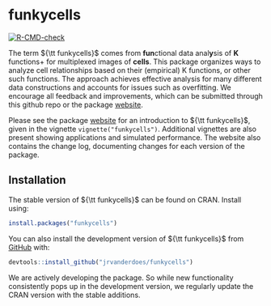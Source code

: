 
<!-- README.md is generated from README.Rmd. Please edit that file -->

# funkycells

<!-- badges: start -->

[![R-CMD-check](https://github.com/jrvanderdoes/funkycells/actions/workflows/R-CMD-check.yaml/badge.svg)](https://github.com/jrvanderdoes/funkycells/actions/workflows/R-CMD-check.yaml)
<!-- badges: end -->

The term ${\tt funkycells}$ comes from **fun**ctional data anal**y**sis
of **K** functions+ for multiplexed images of **cells**. This package
organizes ways to analyze cell relationships based on their (empirical)
K functions, or other such functions. The approach achieves effective
analysis for many different data constructions and accounts for issues
such as overfitting. We encourage all feedback and improvements, which
can be submitted through this github repo or the package
[website](https://jrvanderdoes.github.io/funkycells/).

Please see the package
[website](https://jrvanderdoes.github.io/funkycells/) for an
introduction to ${\tt funkycells}$, given in the vignette
`vignette("funkycells")`. Additional vignettes are also present showing
applications and simulated performance. The website also contains the
change log, documenting changes for each version of the package.

## Installation

The stable version of ${\tt funkycells}$ can be found on CRAN. Install
using:

``` r
install.packages("funkycells")
```

You can also install the development version of ${\tt funkycells}$ from
[GitHub](https://github.com/) with:

``` r
devtools::install_github("jrvanderdoes/funkycells")
```

We are actively developing the package. So while new functionality
consistently pops up in the development version, we regularly update the
CRAN version with the stable additions.

<!-- 
Don't forget to build this! devtools::build_readme() , also check out https://github.com/r-lib/actions/tree/v1/examples to setup github actions for it 
-->

